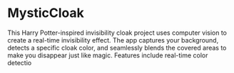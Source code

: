 # MysticCloak
This Harry Potter-inspired invisibility cloak project uses computer vision to create a real-time invisibility effect. The app captures your background, detects a specific cloak color, and seamlessly blends the covered areas to make you disappear just like magic. Features include real-time color detectio
